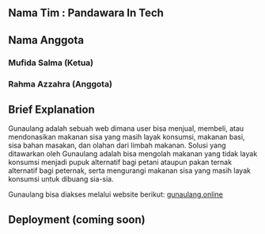 ## Nama Tim : Pandawara In Tech

## Nama Anggota

### Mufida Salma (Ketua)
### Rahma Azzahra (Anggota)

## Brief Explanation

Gunaulang adalah sebuah web dimana user bisa menjual, membeli, atau mendonasikan makanan sisa yang masih layak konsumsi, makanan basi, sisa bahan masakan, dan olahan dari limbah makanan. Solusi yang ditawarkan oleh Gunaulang adalah bisa mengolah makanan yang tidak layak konsumsi menjadi pupuk alternatif bagi petani ataupun pakan ternak alternatif bagi peternak, serta mengurangi makanan sisa yang masih layak konsumsi untuk dibuang sia-sia.

Gunaulang bisa diakses melalui website berikut:
[gunaulang.online](https://gunaulang.online)

## Deployment (coming soon)